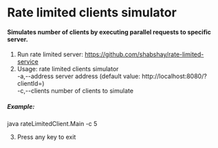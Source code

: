 # Rate limited clients simulator
#### Simulates number of clients by executing parallel requests to specific server.  
1. Run rate limited server: https://github.com/shabshay/rate-limited-service  
2. Usage: rate limited clients simulator   
-a,--address <arg>   server address (default value: http://localhost:8080/?clientId=)  
-c,--clients <arg>   number of clients to simulate  
  
#####  Example: 
 java rateLimitedClient.Main -c 5  
 
 3. Press any key to exit
